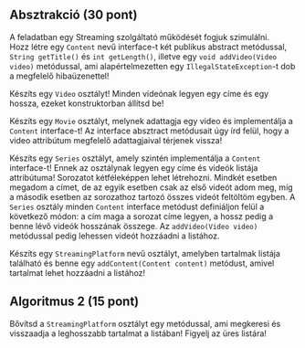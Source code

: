 
## Absztrakció (30 pont)

A feladatban egy Streaming szolgáltató működését fogjuk szimulálni.  
Hozz létre egy `Content` nevű interface-t két publikus abstract metódussal, `String getTitle()` és 
`int getLength()`, illetve egy `void addVideo(Video video)` metódussal, ami alapértelmezetten
egy `IllegalStateException`-t dob a megfelelő hibaüzenettel!  

Készíts egy `Video` osztályt! Minden videónak legyen egy címe és egy hossza, ezeket konstruktorban állítsd be!  

Készíts egy `Movie` osztályt, melynek adattagja egy video és implementálja a 
`Content` interface-t! Az interface absztract metódusait úgy írd felül, hogy
a video attribútum megfelelő adattagjaival térjenek vissza!

Készíts egy `Series` osztályt, amely szintén implementálja a `Content` interface-t!
Ennek az osztálynak legyen egy címe és videók listája attribútuma! Sorozatot kétféleképpen 
lehet létrehozni. Mindkét esetben megadom a címet, de az egyik esetben csak az első videót adom meg,
míg a második esetben az sorozathoz tartozó összes videót feltöltöm egyben. A `Series`
osztály minden `Content` interface metódust definiáljon felül a következő módon: a cím maga a sorozat címe legyen, a
hossz pedig a benne lévő videók hosszának összege. Az `addVideo(Video video)` metódussal
pedig lehessen videót hozzáadni a listához.  

Készíts egy `StreamingPlatform` nevű osztályt, amelyben tartalmak listája található
és benne egy `addContent(Content content)` metódust, amivel tartalmat lehet hozzáadni a listához! 

## Algoritmus 2 (15 pont)

Bővítsd a `StreamingPlatform` osztályt egy metódussal, ami megkeresi és visszaadja a leghosszabb tartalmat a listában!
Figyelj az üres listára!







